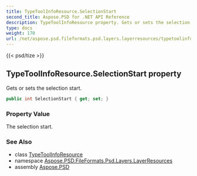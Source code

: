 ```yaml
---
title: TypeToolInfoResource.SelectionStart
second_title: Aspose.PSD for .NET API Reference
description: TypeToolInfoResource property. Gets or sets the selection start
type: docs
weight: 170
url: /net/aspose.psd.fileformats.psd.layers.layerresources/typetoolinforesource/selectionstart/
---
```

{{< psd/tize >}}
## TypeToolInfoResource.SelectionStart property

Gets or sets the selection start.

```csharp
public int SelectionStart { get; set; }
```

### Property Value

The selection start.

### See Also

* class [TypeToolInfoResource](../)
* namespace [Aspose.PSD.FileFormats.Psd.Layers.LayerResources](../../../aspose.psd.fileformats.psd.layers.layerresources/)
* assembly [Aspose.PSD](../../../)


